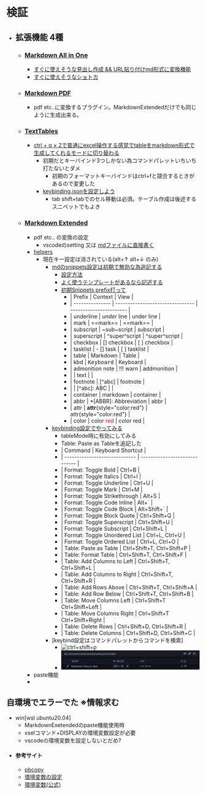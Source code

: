 # 検証
- ## 拡張機能 4種
  - ### [Markdown All in One](https://marketplace.visualstudio.com/items?itemName=yzhang.markdown-all-in-one)
    - [すぐに使えそうな見出し作成 && URL貼り付けmd形式に変換機能](https://yamaccu.github.io/tils/20210830-MarkDown-AllInOne)
    - [すぐに使えそうなショトカ](https://zenn.dev/ctrlkeykoyubi/articles/vscode-markdown-all-in-one#3.1.-%E3%82%AD%E3%83%BC%E3%83%9C%E3%83%BC%E3%83%89%E3%82%B7%E3%83%A7%E3%83%BC%E3%83%88%E3%82%AB%E3%83%83%E3%83%88)
  - ### [Markdown PDF](https://github.com/yzane/vscode-markdowfn-pdf)
    - pdf etc..に変換するプラグイン。MarkdownExtendedだけでも同じように生成出来る。
  - ### [TextTables](https://marketplace.visualstudio.com/items?itemName=RomanPeshkov.vscode-text-tables)
    - [ctrl + q × 2で普通にexcel操作する感覚でtableをmarkdown形式で生成してくれるモードに切り替わる](https://forest.watch.impress.co.jp/docs/review/1154742.html)
      - 初期だとキーバインド3つしかない為コマンドパレットいちいち打たないとダメ
        - 初期のフォーマットキーバインドはctrl+fと競合するときがあるので変更した
      - [keybinding.jsonを設定しよう](./.vscode/keybindings.json)
        - tab shift+tabでのセル移動は必須。テーブル作成は後述するスニペットでもよき
  - ### [Markdown Extended](https://github.com/qjebbs/vscode-markdown-extended)
    - pdf etc.. の変換の設定
      - vscodeのsetting 又は [mdファイルに直接書く](https://github.com/qjebbs/vscode-markdown-extended#export-configurations)
    - [helpers](https://github.com/qjebbs/vscode-markdown-extended#export-configurations)
      - 現在キー設定は消されている(alt+↑ alt+↓ のみ)
        - [mdのsnippets設定は初期で無効な為追記する](https://worklifefun.net/vscode-markdown-snippet/)
          - [設定方法](https://qiita.com/282Haniwa/items/82828c6a566e3e7e047d)
          - [よく使うテンプレートがあるなら記述する](./.vscode/markdown.json)
          - [初期Snippets prefix打って](https://github.com/qjebbs/vscode-markdown-extended#snippets)
            - | Prefix            | Context                          | View                    |
            - | --------------- | -------------------------------- | ----------------------- |
            - | underline       | _under_ line                     | under line              |
            - | mark            | ==mark==                         | ==mark==                |
            - | subscript       | ~sub~script                      | subscript               |
            - | superscript     | ^super^script                    | ^super^script           |
            - | checkbox        | [] checkbox                      | [ ] checkbox            |
            - | tasklist        | - [] task                        | [ ] tasklist            |
            - | table           | Markdown                         | Table                   |
            - | kbd             | <kbd>Keyboard</kbd>              | Keyboard                |
            - | admonition note | !!! warn                         | addmonition             |
            - |                 | text                             |                         |
            - | footnote        | [^abc]                           | footnote                |
            - |                 | [^abc]: ABC                      |                         |
            - | container       | markdown                         | container               |
            - | abbr            | *[ABBR]: Abbreviation            | abbr                    |
            - | attr            | **attr**{style="color:red"}      | attr{style="color:red"} |
            - | color           | color <font color=red>red</font> | color red               |
        - [keybinding設定でやってみる](./.vscode/keybindings.json)
          - tableMode時に有効にしてみる
          -  Table: Paste as Tableを追記した
          - | Command                       | Keyboard Shortcut             |
          - | ----------------------------- | ----------------------------- |
          - | Format: Toggle Bold           | Ctrl+B                        |
          - | Format: Toggle Italics        | Ctrl+I                        |
          - | Format: Toggle Underline      | Ctrl+U                        |
          - | Format: Toggle Mark           | Ctrl+M                        |
          - | Format: Toggle Strikethrough  | Alt+S                         |
          - | Format: Toggle Code Inline    | Alt+`                         |
          - | Format: Toggle Code Block     | Alt+Shift+`                   |
          - | Format: Toggle Block Quote    | Ctrl+Shift+Q                  |
          - | Format: Toggle Superscript    | Ctrl+Shift+U                  |
          - | Format: Toggle Subscript      | Ctrl+Shift+L                  |
          - | Format: Toggle Unordered List | Ctrl+L, Ctrl+U                |
          - | Format: Toggle Ordered List   | Ctrl+L, Ctrl+O                |
          - | Table: Paste as Table         | Ctrl+Shift+T, Ctrl+Shift+P    |
          - | Table: Format Table           | Ctrl+Shift+T, Ctrl+Shift+F    |
          - | Table: Add Columns to Left    | Ctrl+Shift+T, Ctrl+Shift+L    |
          - | Table: Add Columns to Right   | Ctrl+Shift+T, Ctrl+Shift+R    |
          - | Table: Add Rows Above         | Ctrl+Shift+T, Ctrl+Shift+A    |
          - | Table: Add Row Below          | Ctrl+Shift+T, Ctrl+Shift+B    |
          - | Table: Move Columns Left      | Ctrl+Shift+T Ctrl+Shift+Left  |
          - | Table: Move Columns Right     | Ctrl+Shift+T Ctrl+Shift+Right |
          - | Table: Delete Rows            | Ctrl+Shift+D, Ctrl+Shift+R    |
          - | Table: Delete Columns         | Ctrl+Shift+D, Ctrl+Shift+C    |
        - [keybind設定はコマンドパレットからコマンドを検索]
          - ![ctrl+shift+p](./img/keybind.jpgkeybind.jpg)
          - ![⚙](./img/keybindsetting.jpg)
    - paste機能
    -
## 自環境でエラーでた ※情報求む
  - win[wsl ubuntu20.04]
    - MarkdownExetendedのpaste機能使用時
    - xselコマンド+DISPLAYの環境変数設定が必要
    - vscodeの環境変数を設定しないとだめ?
- #### 参考サイト
  - [pbcopy](https://devlights.hatenablog.com/entry/2021/05/28/100517)
  - [環境変数の設定](https://qiita.com/7iva/items/9ecd7f2f178cd7c1d0b3)
  - [環境変数(公式)](https://www.digitalocean.com/community/tutorials/how-to-read-and-set-environmental-and-shell-variables-on-linux-ja)

